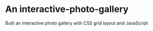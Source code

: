 # An interactive-photo-gallery
Built an interactive photo gallery with CSS grid layout and JavaScript
